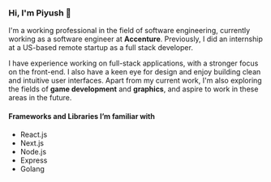 ### Hi, I'm Piyush 👋

I'm a working professional in the field of software engineering, currently working as a software engineer at **Accenture**. Previously, I did an internship at a US-based remote startup as a full stack developer.

I have experience working on full-stack applications, with a stronger focus on the front-end. I also have a keen eye for design and enjoy building clean and intuitive user interfaces.
Apart from my current work, I'm also exploring the fields of **game development** and **graphics**, and aspire to work in these areas in the future.

#### Frameworks and Libraries I’m familiar with

- React.js  
- Next.js  
- Node.js  
- Express  
- Golang

